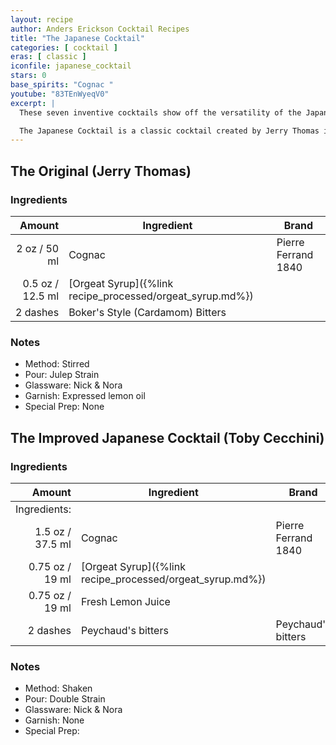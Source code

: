 ```yaml
---
layout: recipe
author: Anders Erickson Cocktail Recipes
title: "The Japanese Cocktail"
categories: [ cocktail ]
eras: [ classic ]
iconfile: japanese_cocktail
stars: 0
base_spirits: "Cognac "
youtube: "83TEnWyeqV0"
excerpt: |
  These seven inventive cocktails show off the versatility of the Japanese fermented rice beverage.<br /><br />

  The Japanese Cocktail is a classic cocktail created by Jerry Thomas in the 1800s. Despite its name, it has no connection to Japanese culture or ingredients.
---
```


<div class="subrecipe" markdown="1">

## The Original (Jerry Thomas)

### Ingredients

|   Amount | Ingredient                                      | Brand               |
| -------: | ----------------------------------------------- | ------------------- |
|     2 oz / 50 ml | Cognac                                          | Pierre Ferrand 1840 |
|   0.5 oz / 12.5 ml | [Orgeat Syrup]({%link recipe_processed/orgeat_syrup.md%}) |
| 2 dashes | Boker's Style (Cardamom) Bitters                |

### Notes

- Method: Stirred
- Pour: Julep Strain
- Glassware: Nick & Nora
- Garnish: Expressed lemon oil
- Special Prep: None

</div>
<div class="subrecipe" markdown="1">

## The Improved Japanese Cocktail (Toby Cecchini)

### Ingredients

|       Amount | Ingredient                                      | Brand               |
| -----------: | ----------------------------------------------- | ------------------- |
| Ingredients: |
|       1.5 oz / 37.5 ml | Cognac                                          | Pierre Ferrand 1840 |
|      0.75 oz / 19 ml | [Orgeat Syrup]({%link recipe_processed/orgeat_syrup.md%}) |
|      0.75 oz / 19 ml | Fresh Lemon Juice                               |
|     2 dashes | Peychaud's bitters                              | Peychaud's bitters  |

### Notes

- Method: Shaken
- Pour: Double Strain
- Glassware: Nick & Nora
- Garnish: None
- Special Prep:

</div>
